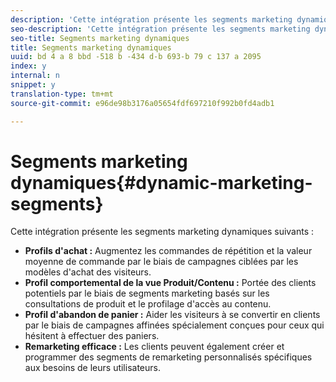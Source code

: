```yaml
---
description: 'Cette intégration présente les segments marketing dynamiques suivants '
seo-description: 'Cette intégration présente les segments marketing dynamiques suivants '
seo-title: Segments marketing dynamiques
title: Segments marketing dynamiques
uuid: bd 4 a 8 bbd -518 b -434 d-b 693-b 79 c 137 a 2095
index: y
internal: n
snippet: y
translation-type: tm+mt
source-git-commit: e96de98b3176a05654fdf697210f992b0fd4adb1

---
```



# Segments marketing dynamiques{#dynamic-marketing-segments}

Cette intégration présente les segments marketing dynamiques suivants :

* **Profils d'achat :** Augmentez les commandes de répétition et la valeur moyenne de commande par le biais de campagnes ciblées par les modèles d'achat des visiteurs.
* **Profil comportemental de la vue Produit/Contenu :** Portée des clients potentiels par le biais de segments marketing basés sur les consultations de produit et le profilage d'accès au contenu.
* **Profil d'abandon de panier :** Aider les visiteurs à se convertir en clients par le biais de campagnes affinées spécialement conçues pour ceux qui hésitent à effectuer des paniers.
* **Remarketing efficace :** Les clients peuvent également créer et programmer des segments de remarketing personnalisés spécifiques aux besoins de leurs utilisateurs.

